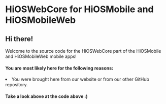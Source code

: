 # HiOSWebCore for HiOSMobile and HiOSMobileWeb

<h2>Hi there!</h2>
Welcome to the source code for the HiOSWebCore part of the HiOSMobile and HiOSMobileWeb mobile apps!
<h4>You are most likely here for the following reasons:</h4>
<li>You were brought here from our website or from our other GitHub repository.</li>
<h4>Take a look above at the code above :)</h4>
